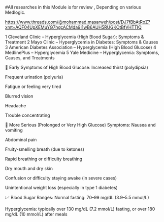 #All researches in this Module is for review , Depending on various Medlogic.

https://www.threads.com/@mohammad.masarweh/post/DJ7fBbAtRoZ?xmt=AQF04UpXEMuYG7hgcACMda9I1wB6AUH5RUGKOtBfVHTTIQ

1 Cleveland Clinic – Hyperglycemia (High Blood Sugar): Symptoms & Treatment 2 Mayo Clinic – Hyperglycemia in Diabetes: Symptoms & Causes 3 American Diabetes Association – Hyperglycemia (High Blood Glucose) 4 MedlinePlus – Hyperglycemia 5 Yale Medicine – Hyperglycemia: Symptoms, Causes, and Treatments



🧠 Early Symptoms of High Blood Glucose: Increased thirst (polydipsia)

Frequent urination (polyuria)

Fatigue or feeling very tired

Blurred vision

Headache

Trouble concentrating

🍬 More Serious (Prolonged or Very High Glucose) Symptoms: Nausea and vomiting

Abdominal pain

Fruity-smelling breath (due to ketones)

Rapid breathing or difficulty breathing

Dry mouth and dry skin

Confusion or difficulty staying awake (in severe cases)

Unintentional weight loss (especially in type 1 diabetes)

📈 Blood Sugar Ranges: Normal fasting: 70–99 mg/dL (3.9–5.5 mmol/L)

Hyperglycemia: typically over 130 mg/dL (7.2 mmol/L) fasting, or over 180 mg/dL (10 mmol/L) after meals